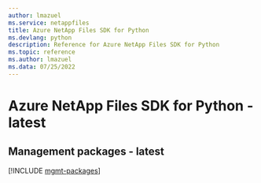 ```yaml
---
author: lmazuel
ms.service: netappfiles
title: Azure NetApp Files SDK for Python
ms.devlang: python
description: Reference for Azure NetApp Files SDK for Python
ms.topic: reference
ms.author: lmazuel
ms.data: 07/25/2022
---
```

# Azure NetApp Files SDK for Python - latest

## Management packages - latest
[!INCLUDE [mgmt-packages](netapp-files-mgmt-index.md)]